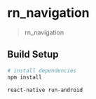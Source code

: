 # rn_navigation

> rn_navigation

## Build Setup

``` bash
# install dependencies
npm install

react-native run-android

```